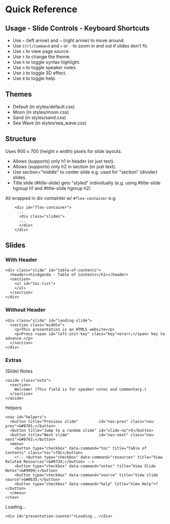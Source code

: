 # Quick Reference


## Usage - Slide Controls - Keyboard Shortcuts

- Use `←` (left arrow) and `→` (right arrow) to move around.
- Use `Ctrl/Command` and `+` or `-` to zoom in and out if slides don't fit.
- Use `s` to view page source.
- Use `t` to change the theme.
- Use `h` to toggle syntax highlight.
- Use `n` to toggle speaker notes.
- Use `3` to toggle 3D effect.
- Use `0` to toggle help.


## Themes

- Default   (in styles/default.css)
- Moon      (in styles/moon.css)
- Sand      (in styles/sand.css)
- Sea Wave  (in styles/sea_wave.css)



## Structure

Uses 900 x 700 (height x width) pixels for slide layouts.

- Allows (supports) only h1 in header (or just text).
- Allows (supports) only h2 in section (or just text).
- Use section="middle" to center slide e.g. used for "section" (divider) slides.
- Title slide (#title-slide) gets "styled" individually (e.g. using #title-slide hgroup h1 and #title-slide hgroup h2)



All wrapped in div containter w/ `#flex-container` e.g.

```
    <div id="flex-container">
     ...
      <div class="slides">
      ...
      </div>
    </div>
```

## Slides

### With Header

```
<div class="slide" id="table-of-contents">
  <header><h1>Agenda - Table of Contents</h1></header>
  <section>
    <ul id="toc-list">
    </ul>
  </section>
</div>
```


### Without Header

```
<div class="slide" id="landing-slide">
  <section class="middle">
    <p>This presentation is an HTML5 website</p>
    <p>Press <span id="left-init-key" class="key">&rarr;</span> key to advance.</p>
  </section>
</div>
```



### Extras

(Slide) Notes

```
<aside class="note">
  <section>
    Welcome! (This field is for speaker notes and commentary.)
  </section>
</aside>
```


Helpers

```
<nav id="helpers">
  <button title="Previous slide"         id="nav-prev" class="nav-prev">&#8701;</button>
  <button title="Jump to a random slide" id="slide-no">5</button>
  <button title="Next slide"             id="nav-next" class="nav-next">&#8702;</button>
  <menu>
    <button type="checkbox" data-command="toc" title="Table of Contents" class="toc">TOC</button>
    <!-- <button type="checkbox" data-command="resources" title="View Related Resources">&#9734;</button> -->
    <button type="checkbox" data-command="notes" title="View Slide Notes">&#9999;</button>
    <button type="checkbox" data-command="source" title="View slide source">&#8635;</button>
    <button type="checkbox" data-command="help" title="View Help">?</button>
  </menu>
</nav>
```

Loading...

```
<div id="presentation-counter">Loading...</div>
```

